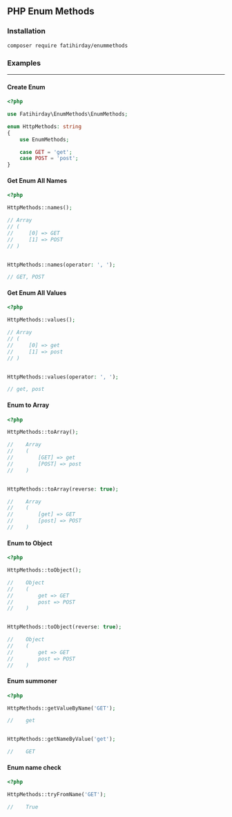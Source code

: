 ## PHP Enum Methods


### Installation
```
composer require fatihirday/enummethods
``` 

### Examples
----

#### Create Enum
```php
<?php

use Fatihirday\EnumMethods\EnumMethods;

enum HttpMethods: string
{
    use EnumMethods;

    case GET = 'get';
    case POST = 'post';
}
```

#### Get Enum All Names
```php
<?php

HttpMethods::names();

// Array
// (
//     [0] => GET
//     [1] => POST
// )


HttpMethods::names(operator: ', ');

// GET, POST

```

#### Get Enum All Values
```php
<?php

HttpMethods::values();

// Array
// (
//     [0] => get
//     [1] => post
// )


HttpMethods::values(operator: ', ');

// get, post

```


#### Enum to Array
```php
<?php

HttpMethods::toArray();

//    Array
//    (
//        [GET] => get
//        [POST] => post
//    )


HttpMethods::toArray(reverse: true);

//    Array
//    (
//        [get] => GET
//        [post] => POST
//    )

```


#### Enum to Object
```php
<?php

HttpMethods::toObject();

//    Object
//    (
//        get => GET
//        post => POST
//    )


HttpMethods::toObject(reverse: true);

//    Object
//    (
//        get => GET
//        post => POST
//    )

```


#### Enum summoner
```php
<?php

HttpMethods::getValueByName('GET');

//    get


HttpMethods::getNameByValue('get');

//    GET

```


#### Enum name check
```php
<?php

HttpMethods::tryFromName('GET');

//    True

```
